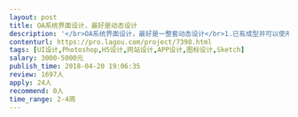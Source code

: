 ```yaml
---                
layout: post       
title: OA系统界面设计，最好是动态设计           
description: '</br>OA系统界面设计，最好是一整套动态设计</br>1.已有成型并可以使用的系统，需要做界面的美化</br>2.最好是可以做前端设计</br>'     
contenturl: https://pro.lagou.com/project/7398.html      
tags: [UI设计,Photoshop,H5设计,网站设计,APP设计,图标设计,Sketch]            
salary: 3000-5000元          
publish_time: 2018-04-20 19:06:35         
review: 1697人                   
apply: 24人                   
recommend: 0人                   
time_range: 2-4周              
---                 
```

